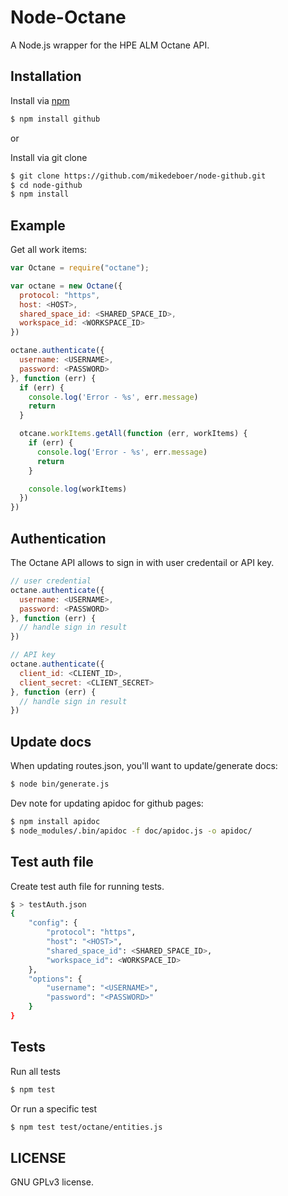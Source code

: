 # Node-Octane

A Node.js wrapper for the HPE ALM Octane API.

## Installation

Install via [npm](https://www.npmjs.com/package/github)

```bash
$ npm install github
```

or

Install via git clone

```bash
$ git clone https://github.com/mikedeboer/node-github.git
$ cd node-github
$ npm install
```

## Example

Get all work items:
```javascript
var Octane = require("octane");

var octane = new Octane({
  protocol: "https",
  host: <HOST>,
  shared_space_id: <SHARED_SPACE_ID>,
  workspace_id: <WORKSPACE_ID>
})

octane.authenticate({
  username: <USERNAME>,
  password: <PASSWORD>
}, function (err) {
  if (err) {
    console.log('Error - %s', err.message)
    return
  }

  otcane.workItems.getAll(function (err, workItems) {
    if (err) {
      console.log('Error - %s', err.message)
      return
    }

    console.log(workItems)
  })
})
```

## Authentication

The Octane API allows to sign in with user credentail or API key.

```javascript
// user credential
octane.authenticate({
  username: <USERNAME>,
  password: <PASSWORD>
}, function (err) {
  // handle sign in result
})

// API key
octane.authenticate({
  client_id: <CLIENT_ID>,
  client_secret: <CLIENT_SECRET>
}, function (err) {
  // handle sign in result
})
```

## Update docs

When updating routes.json, you'll want to update/generate docs:

```bash
$ node bin/generate.js
```

Dev note for updating apidoc for github pages:

```bash
$ npm install apidoc
$ node_modules/.bin/apidoc -f doc/apidoc.js -o apidoc/
```

## Test auth file

Create test auth file for running tests.

```bash
$ > testAuth.json
{
	"config": {
		"protocol": "https",
		"host": "<HOST>",
		"shared_space_id": <SHARED_SPACE_ID>,
		"workspace_id": <WORKSPACE_ID>
	},
	"options": {
		"username": "<USERNAME>",
		"password": "<PASSWORD>"
	}
}
```

## Tests

Run all tests

```bash
$ npm test
```

Or run a specific test

```bash
$ npm test test/octane/entities.js
```

## LICENSE

GNU GPLv3 license.
